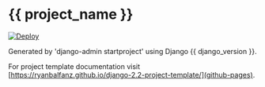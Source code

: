 # {{ project_name }}

[![Deploy](https://www.herokucdn.com/deploy/button.svg)](https://heroku.com/deploy)

Generated by 'django-admin startproject' using Django {{ django_version }}.

For project template documentation visit [https://ryanbalfanz.github.io/django-2.2-project-template/](github-pages).

[github-pages]: https://ryanbalfanz.github.io/django-2.2-project-template/